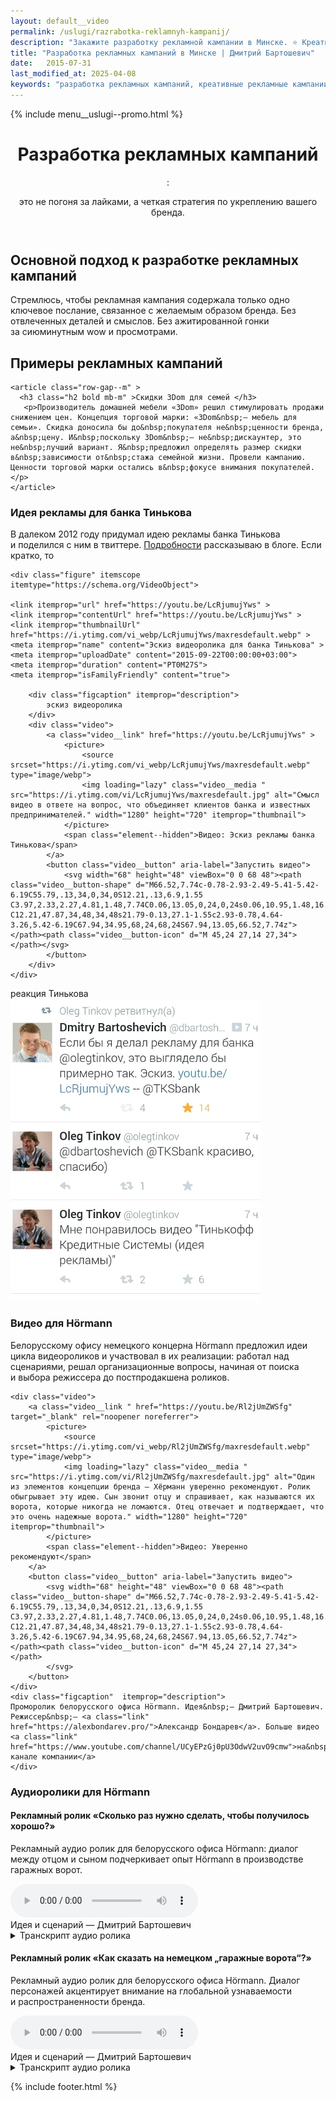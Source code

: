 ```yaml
---
layout: default__video
permalink: /uslugi/razrabotka-reklamnyh-kampanij/
description: "Закажите разработку рекламной кампании в Минске. ⭐ Креативные стратегии, уникальные концепции и мощные маркетинговые решения от Дмитрия Бартошевича."
title: "Разработка рекламных кампаний в Минске | Дмитрий Бартошевич"
date:   2015-07-31
last_modified_at: 2025-04-08
keywords: "разработка рекламных кампаний, креативные рекламные кампании, рекламные стратегии, маркетинг Минск, Дмитрий Бартошевич"
---
```


<div class="body__container">
  
  {% include menu__uslugi--promo.html %}

<main class="section__content">

<header class="intro max-width-text">
    <h1 class="inline bold">Разработка рекламных кампаний</h1>: 
    <p class="inline">это не погоня за лайками, а четкая стратегия по укреплению вашего бренда.</p>
</header>

 <section class="mt-2xl">
    <h2 class="element--hidden">Основной подход к разработке рекламных кампаний</h2>
    <p>Стремлюсь, чтобы рекламная кампания содержала только одно ключевое послание, связанное с&nbsp;желаемым образом бренда. Без отвлеченных деталей и&nbsp;смыслов. Без ажитированной гонки за&nbsp;сиюминутным wow и&nbsp;просмотрами.</p>
</section>

<section class="full-bleed row-gap--m" >
    <h2 class="section__title h1 bold mb-m">Примеры рекламных кампаний</h2>

    <article class="row-gap--m" >
      <h3 class="h2 bold mb-m" >Скидки 3Dom для семей </h3>
       <p>Производитель домашней мебели «3Dom» решил стимулировать продажи снижением цен. Концепция торговой марки: «3Dom&nbsp;— мебель для семьи». Скидка доносила бы до&nbsp;покупателя не&nbsp;ценности бренда, а&nbsp;цену. И&nbsp;поскольку 3Dom&nbsp;— не&nbsp;дискаунтер, это не&nbsp;лучший вариант. Я&nbsp;предложил определять размер скидки в&nbsp;зависимости от&nbsp;стажа семейной жизни. Провели кампанию. Ценности торговой марки остались в&nbsp;фокусе внимания покупателей.</p>
    </article>

 <article class="row-gap--m" >
  <h3 class="h2 bold mt-m mb-m">Идея рекламы для банка Тинькова</h3>
<p>В&nbsp;далеком 2012 году придумал идею рекламы банка Тинькова и&nbsp;поделился с&nbsp;ним в твиттере. <a class="link" href="/blog/reklama-dlya-banka-tinkova/">Подробности</a> рассказываю в&nbsp;блоге. Если кратко, то
</p>

<div class="section__content row-gap--l">			
<div class="grid-columns__first-one-half">

    <div class="figure" itemscope itemtype="https://schema.org/VideoObject">

 	<link itemprop="url" href="https://youtu.be/LcRjumujYws" >
	<link itemprop="contentUrl" href="https://youtu.be/LcRjumujYws" >
	<link itemprop="thumbnailUrl" href="https://i.ytimg.com/vi_webp/LcRjumujYws/maxresdefault.webp" >
 	<meta itemprop="name" content="Эскиз видеоролика для банка Тинькова" >
    <meta itemprop="uploadDate" content="2015-09-22T00:00:00+03:00">
  	<meta itemprop="duration" content="PT0M27S">
 	<meta itemprop="isFamilyFriendly" content="true">

        <div class="figcaption" itemprop="description">
            эскиз видеоролика
        </div>
        <div class="video">
            <a class="video__link" href="https://youtu.be/LcRjumujYws" >
                <picture>
                    <source srcset="https://i.ytimg.com/vi_webp/LcRjumujYws/maxresdefault.webp" type="image/webp">
                    <img loading="lazy" class="video__media " src="https://i.ytimg.com/vi/LcRjumujYws/maxresdefault.jpg" alt="Смысл видео в ответе на вопрос, что объединяет клиентов банка и известных предпринимателей." width="1280" height="720" itemprop="thumbnail">
                </picture>
                <span class="element--hidden">Видео: Эскиз рекламы банка Тинькова</span>
            </a>
            <button class="video__button" aria-label="Запустить видео">
                <svg width="68" height="48" viewBox="0 0 68 48"><path class="video__button-shape" d="M66.52,7.74c-0.78-2.93-2.49-5.41-5.42-6.19C55.79,.13,34,0,34,0S12.21,.13,6.9,1.55 C3.97,2.33,2.27,4.81,1.48,7.74C0.06,13.05,0,24,0,24s0.06,10.95,1.48,16.26c0.78,2.93,2.49,5.41,5.42,6.19 C12.21,47.87,34,48,34,48s21.79-0.13,27.1-1.55c2.93-0.78,4.64-3.26,5.42-6.19C67.94,34.95,68,24,68,24S67.94,13.05,66.52,7.74z"></path><path class="video__button-icon" d="M 45,24 27,14 27,34"></path></svg>
            </button>
        </div>
    </div>

</div>
<div class="grid-columns__last-one-half">
    <div class="figure" itemscope itemtype="https://schema.org/ImageObject">
		<link itemprop="url" href="/assets/images/uslugi/promo/tin2.jpg">
        <div class="figcaption">реакция Тинькова  </div>
        <picture> <source srcset="/assets/images/uslugi/promo/tin2-400.webp 1x, /assets/images/uslugi/promo/tin2-800.webp 2x" type="image/webp"> <img loading="lazy" class="image" src="/assets/images/uslugi/promo/tin2.jpg" alt="скриншот публикации Тинькова в твиттере" srcset="/assets/images/uslugi/promo/tin2-800.jpg 2x" width="400" height="483" itemprop="contentUrl">
        </picture>
    </div>
</div>
</div>
</article>


 <article class="row-gap--m">
 <h3 class="h2 bold mt-m mb-m">Видео для Hörmann</h3>
<p>Белорусскому офису немецкого концерна Hörmann предложил идеи цикла видеороликов и&nbsp;участвовал в&nbsp;их&nbsp;реализации: работал над сценариями, решал организационные вопросы, начиная от&nbsp;поиска и&nbsp;выбора режиссера до&nbsp;постпродакшена роликов. </p>

<div class="full-bleed figure" itemscope itemtype="https://schema.org/VideoObject">
 	<link itemprop="url" href="https://youtu.be/Rl2jUmZWSfg" >
	<link itemprop="contentUrl" href="https://youtu.be/Rl2jUmZWSfg" >
	<link itemprop="thumbnailUrl" href="https://i.ytimg.com/vi_webp/Rl2jUmZWSfg/maxresdefault.webp" >
 	<meta itemprop="name" content="Уверенно рекомендуют" >
    <meta itemprop="uploadDate" content="2020-07-16T00:00:00+03:00">
  	<meta itemprop="duration" content="PT1M06S">
 	<meta itemprop="isFamilyFriendly" content="true">
						
	<div class="video">
	    <a class="video__link " href="https://youtu.be/Rl2jUmZWSfg" target="_blank" rel="noopener noreferrer">
			<picture>
				<source srcset="https://i.ytimg.com/vi_webp/Rl2jUmZWSfg/maxresdefault.webp" type="image/webp">
				<img loading="lazy" class="video__media " src="https://i.ytimg.com/vi/Rl2jUmZWSfg/maxresdefault.jpg" alt="Один из элементов концепции бренда — Хёрманн уверенно рекомендуют. Ролик обыгрывает эту идею. Сын звонит отцу и спрашивает, как называются их ворота, которые никогда не ломаются. Отец отвечает и подтверждает, что это очень надежные ворота." width="1280" height="720" itemprop="thumbnail">
			</picture>
            <span class="element--hidden">Видео: Уверенно рекомендуют</span>
		</a>
		<button class="video__button" aria-label="Запустить видео">
			<svg width="68" height="48" viewBox="0 0 68 48"><path class="video__button-shape" d="M66.52,7.74c-0.78-2.93-2.49-5.41-5.42-6.19C55.79,.13,34,0,34,0S12.21,.13,6.9,1.55 C3.97,2.33,2.27,4.81,1.48,7.74C0.06,13.05,0,24,0,24s0.06,10.95,1.48,16.26c0.78,2.93,2.49,5.41,5.42,6.19 C12.21,47.87,34,48,34,48s21.79-0.13,27.1-1.55c2.93-0.78,4.64-3.26,5.42-6.19C67.94,34.95,68,24,68,24S67.94,13.05,66.52,7.74z"></path><path class="video__button-icon" d="M 45,24 27,14 27,34"></path>
            </svg>
		</button>
	</div>
    <div class="figcaption"  itemprop="description">
    Проморолик белорусского офиса Hörmann. Идея&nbsp;— Дмитрий Бартошевич. Режиссер&nbsp;— <a class="link" href="https://alexbondarev.pro/">Александр Бондарев</a>. Больше видео <a class="link" href="https://www.youtube.com/channel/UCyEPzGj0pU3OdwV2uvO9cmw">на&nbsp;youtube-канале компании</a>
	</div>
</div>
</article>

 <article class="row-gap--m">
<h3 class="h2 bold mt-m mb-m">Аудиоролики для Hörmann</h3>

<section class="row-gap--m">
<h4 class="bold mb-m">Рекламный ролик &laquo;Сколько раз нужно сделать, чтобы получилось хорошо?&raquo;</h4>
<p>Рекламный аудио ролик для белорусского офиса Hörmann: диалог между отцом и&nbsp;сыном подчеркивает опыт Hörmann в&nbsp;производстве гаражных ворот.
</p>

 <div class="figure" itemscope itemtype="https://schema.org/AudioObject">
   <audio  controls>
     <source  src="https://bartoshevich.by/assets/media/project/hormann_100.mp3" type="audio/mpeg"  itemprop="contentUrl">		
                                                       Аудиопроигрователь не поддерживается вашим браузером :-( 
    </audio>
    <meta itemprop="name" content="Рекланый ролик &laquo;Сколько раз нужно сделать, чтобы получилось хорошо?&raquo;">
    <meta itemprop="duration" content="PT0M29S">
    <div class="figcaption" itemprop="description">
                                                       Идея и&nbsp;сценарий&nbsp;&mdash; Дмитрий Бартошевич
    </div>
   <details>
       <summary>
        <span class="link">Транскрипт аудио ролика </span>
       </summary>
       <div class="mt-m">
           <p>—&nbsp;Папа, а&nbsp;сколько раз нужно сделать, чтобы получилось хорошо? </p>
           <p>—&nbsp;Сто раз так точно, сынок. </p>
           <p>—&nbsp;Ого!.. А&nbsp;вот наши ворота... мм, как там...</p>
           <p>—&nbsp;Хёрманн? </p>
           <p>—&nbsp;Да, Хёрманн! Им&nbsp;уже 10&nbsp;лет, а&nbsp;они работают. Вот их&nbsp;сколько раз делали? </p>
           <p>—&nbsp;Больше 10&nbsp;миллионов раз. </p>
           <p>—&nbsp;Так много?! Теперь понятно, почему у&nbsp;них так хорошо получается. </p>
           <p>Отбивка: «Хёрманн знает, как делать гаражные ворота». </p>
       </div>
   </details>
</div>
</section>
      
<section class="row-gap--m">      
<h4 class="bold mt-m mb-m">Рекламный ролик &laquo;Как сказать на&nbsp;немецком &bdquo;гаражные ворота&ldquo;?&raquo;</h4>
<p>Рекламный аудио ролик для белорусского офиса H&ouml;rmann. Диалог персонажей акцентирует внимание на&nbsp;глобальной узнаваемости и&nbsp;распространенности бренда. 
</p>

 <div class="figure" itemscope itemtype="https://schema.org/AudioObject">
   <audio controls>
        <source  src="https://bartoshevich.by/assets/media/project/garage_doors_translation.mp3" type="audio/mpeg" itemprop="contentUrl">		
                               Аудиопроигрователь не поддерживается вашим браузером :-( 
    </audio>
    <meta itemprop="name" content="Рекламный аудиоролик Hörmann">
    <meta itemprop="duration" content="PT0M16S">
    <div class="figcaption"  itemprop="description">
                               Идея и&nbsp;сценарий&nbsp;&mdash; Дмитрий Бартошевич
    </div>
   <details>
       <summary>
        <span class="link">Транскрипт аудио ролика </span>
       </summary>
       <div class="mt-m">
           <p>—&nbsp;Как сказать на&nbsp;немецком «гаражные ворота»?</p>
           <p> —&nbsp;Хёрманн.</p>
            <p>—&nbsp;А&nbsp;на&nbsp;арабском?</p>
            <p>—&nbsp;Хёрманн.</p>
           <p> —&nbsp;А&nbsp;на&nbsp;португальском, скажешь, тоже «Хёрманн»?</p>
           <p> —&nbsp;И&nbsp;на&nbsp;португальском.</p>
            <p>Отбивка: «Гаражные ворота Хёрманн&nbsp;— от&nbsp;Аляски до&nbsp;Австралии» </p>
       </div>
   </details>
</div>
</section>
</article>

</section>

</main>

{% include footer.html %}

</div>
